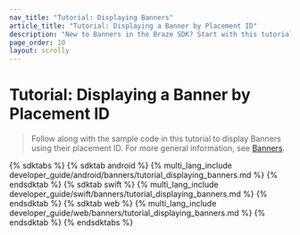 ```yaml
---
nav_title: "Tutorial: Displaying Banners"
article_title: "Tutorial: Displaying a Banner by Placement ID"
description: "New to Banners in the Braze SDK? Start with this tutorial on displaying Banners by placement ID."
page_order: 10
layout: scrolly
---
```


# Tutorial: Displaying a Banner by Placement ID

> Follow along with the sample code in this tutorial to display Banners using their placement ID. For more general information, see [Banners]({{site.baseurl}}/developer_guide/banners/).

{% sdktabs %}
{% sdktab android %}
{% multi_lang_include developer_guide/android/banners/tutorial_displaying_banners.md %}
{% endsdktab %}
{% sdktab swift %}
{% multi_lang_include developer_guide/swift/banners/tutorial_displaying_banners.md %}
{% endsdktab %}
{% sdktab web %}
{% multi_lang_include developer_guide/web/banners/tutorial_displaying_banners.md %}
{% endsdktab %}
{% endsdktabs %}
